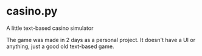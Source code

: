 # casino.py
A little text-based casino simulator

The game was made in 2 days as a personal project. It doesn't have a UI or anything, just a good old text-based game.
